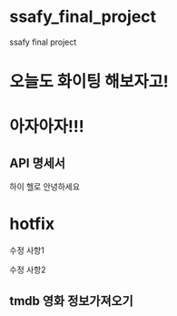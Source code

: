 # ssafy_final_project
ssafy final project





# 오늘도 화이팅 해보자고!
# 아자아자!!!

## API 명세서

하이
헬로
안녕하세요

# hotfix 

수정 사항1

수정 사항2

## tmdb 영화 정보가져오기

 